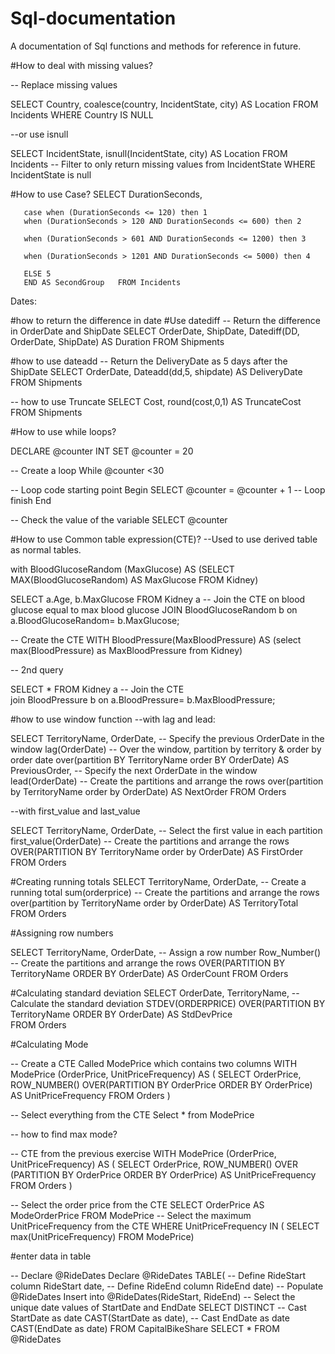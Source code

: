 # Sql-documentation
A documentation of Sql functions and methods for reference in future.

#How to deal with missing values?

-- Replace missing values 

SELECT Country, coalesce(country, IncidentState, city) AS Location
FROM Incidents
WHERE Country IS NULL

--or use isnull

SELECT IncidentState, isnull(IncidentState, city) AS Location
FROM Incidents
-- Filter to only return missing values from IncidentState
WHERE IncidentState is null 

#How to use Case?
      SELECT DurationSeconds, 
       
       case when (DurationSeconds <= 120) then 1
       when (DurationSeconds > 120 AND DurationSeconds <= 600) then 2
           
       when (DurationSeconds > 601 AND DurationSeconds <= 1200) then 3
             
       when (DurationSeconds > 1201 AND DurationSeconds <= 5000) then 4
   
       ELSE 5 
       END AS SecondGroup   FROM Incidents



Dates:

#how to return the difference in date 
#Use datediff
-- Return the difference in OrderDate and ShipDate
SELECT OrderDate, ShipDate, 
       Datediff(DD, OrderDate, ShipDate) AS Duration
FROM Shipments

#how to use dateadd
-- Return the DeliveryDate as 5 days after the ShipDate
SELECT OrderDate, 
       Dateadd(dd,5, shipdate) AS DeliveryDate
FROM Shipments

-- how to use Truncate 
SELECT Cost, 
       round(cost,0,1) AS TruncateCost
FROM Shipments




#How to use while loops?

DECLARE @counter INT 
SET @counter = 20

-- Create a loop
While @counter <30

-- Loop code starting point
Begin
	SELECT @counter = @counter + 1
-- Loop finish
End

-- Check the value of the variable
SELECT @counter

#How to use Common table expression(CTE)? 
--Used to use derived table as normal tables.

with BloodGlucoseRandom (MaxGlucose) 
AS (SELECT MAX(BloodGlucoseRandom) AS MaxGlucose FROM Kidney)

SELECT a.Age, b.MaxGlucose
FROM Kidney a
-- Join the CTE on blood glucose equal to max blood glucose
JOIN BloodGlucoseRandom b
on a.BloodGlucoseRandom= b.MaxGlucose;

-- Create the CTE
WITH BloodPressure(MaxBloodPressure) 
AS (select max(BloodPressure) as MaxBloodPressure from Kidney)
 
-- 2nd query
 
SELECT *
FROM Kidney a
-- Join the CTE  
join BloodPressure b
on a.BloodPressure= b.MaxBloodPressure;

#how to use window function
--with lag and lead:

SELECT TerritoryName, OrderDate, 
       -- Specify the previous OrderDate in the window
       lag(OrderDate) 
       -- Over the window, partition by territory & order by order date
       over(partition BY TerritoryName order BY OrderDate) AS PreviousOrder,
       -- Specify the next OrderDate in the window
       lead(OrderDate) 
       -- Create the partitions and arrange the rows
       over(partition by TerritoryName order by OrderDate) AS NextOrder
FROM Orders

--with first_value and last_value

SELECT TerritoryName, OrderDate, 
       -- Select the first value in each partition
       first_value(OrderDate) 
       -- Create the partitions and arrange the rows
       OVER(PARTITION BY TerritoryName order by OrderDate) AS FirstOrder
FROM Orders

#Creating running totals
SELECT TerritoryName, OrderDate, 
       -- Create a running total
       sum(orderprice) 
       -- Create the partitions and arrange the rows
       over(partition by TerritoryName order by OrderDate) AS TerritoryTotal	  
FROM Orders

#Assigning row numbers

SELECT TerritoryName, OrderDate, 
       -- Assign a row number
       Row_Number() 
       -- Create the partitions and arrange the rows
       OVER(PARTITION BY TerritoryName ORDER BY OrderDate) AS OrderCount
FROM Orders


#Calculating standard deviation
SELECT OrderDate, TerritoryName, 
       -- Calculate the standard deviation
	   STDEV(ORDERPRICE) 
       OVER(PARTITION BY TerritoryName ORDER BY OrderDate) AS StdDevPrice	  
FROM Orders

#Calculating Mode

-- Create a CTE Called ModePrice which contains two columns
WITH ModePrice (OrderPrice, UnitPriceFrequency)
AS
(
	SELECT OrderPrice, 
	ROW_NUMBER() 
	OVER(PARTITION BY OrderPrice ORDER BY OrderPrice) AS UnitPriceFrequency
	FROM Orders 
)

-- Select everything from the CTE
Select * from ModePrice

-- how to find max mode?


-- CTE from the previous exercise
WITH ModePrice (OrderPrice, UnitPriceFrequency)
AS
(
	SELECT OrderPrice,
	ROW_NUMBER() 
    OVER (PARTITION BY OrderPrice ORDER BY OrderPrice) AS UnitPriceFrequency
	FROM Orders
)

-- Select the order price from the CTE
SELECT OrderPrice AS ModeOrderPrice
FROM ModePrice
-- Select the maximum UnitPriceFrequency from the CTE
WHERE UnitPriceFrequency IN ( SELECT max(UnitPriceFrequency) FROM ModePrice)



#enter data in table


-- Declare @RideDates
Declare @RideDates TABLE(
    -- Define RideStart column
	RideStart date, 
    -- Define RideEnd column
    RideEnd date)
-- Populate @RideDates
Insert into @RideDates(RideStart, RideEnd)
-- Select the unique date values of StartDate and EndDate
SELECT DISTINCT
    -- Cast StartDate as date
	CAST(StartDate as date),
    -- Cast EndDate as date
	CAST(EndDate as date) 
FROM CapitalBikeShare 
SELECT * 
FROM @RideDates
